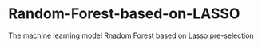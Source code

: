 # Random-Forest-based-on-LASSO
The machine learning model Rnadom Forest based on Lasso pre-selection
